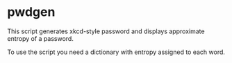 # pwdgen

This script generates xkcd-style password and displays approximate entropy of a password.

To use the script you need a dictionary with entropy assigned to each word.
